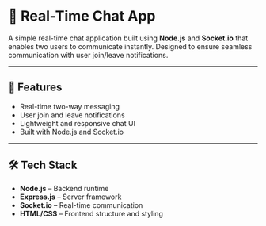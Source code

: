 # 💬 Real-Time Chat App

A simple real-time chat application built using **Node.js** and **Socket.io** that enables two users to communicate instantly. Designed to ensure seamless communication with user join/leave notifications.

---

## 🚀 Features

- Real-time two-way messaging
- User join and leave notifications
- Lightweight and responsive chat UI
- Built with Node.js and Socket.io

---

## 🛠️ Tech Stack

- **Node.js** – Backend runtime
- **Express.js** – Server framework
- **Socket.io** – Real-time communication
- **HTML/CSS** – Frontend structure and styling


